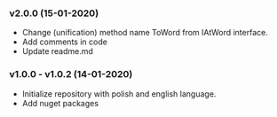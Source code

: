 
### v2.0.0 (15-01-2020)

- Change (unification) method name ToWord from IAtWord interface.
- Add comments in code
- Update readme.md

### v1.0.0 - v1.0.2 (14-01-2020)

- Initialize repository with polish and english language.
- Add nuget packages